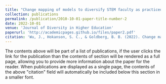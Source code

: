 ```yaml
---
title: "Change mapping of models to diversify STEM faculty as practiced by Alliances for Graduate Education and the Professoriate"
collection: publications
permalink: /publication/2010-10-01-paper-title-number-2
date: 2022-10-01
venue: 'Journal of Diversity in Higher Education'
paperurl: 'http://academicpages.github.io/files/paper2.pdf'
citation: 'Wu, J., Hokanson, S. C., & Goldberg, B. B. (2022). Change mapping of models to diversify STEM faculty as practiced by Alliances for Graduate Education and the Professoriate. Journal of Diversity in Higher Education. Advance online publication.'
---
```


The contents above will be part of a list of publications, if the user clicks the link for the publication than the contents of section will be rendered as a full page, allowing you to provide more information about the paper for the reader. When publications are displayed as a single page, the contents of the above "citation" field will automatically be included below this section in a smaller font.
